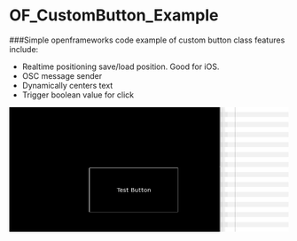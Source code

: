 # OF_CustomButton_Example

###Simple openframeworks code example of custom button class
features include:

* Realtime positioning save/load position. Good for iOS.
* OSC message sender
* Dynamically centers text
* Trigger boolean value for click 


![alt text](https://github.com/nightshining/OF_CustomButton_Example/blob/master/ofxCustomButton.gif "Logo Title Text 1")




